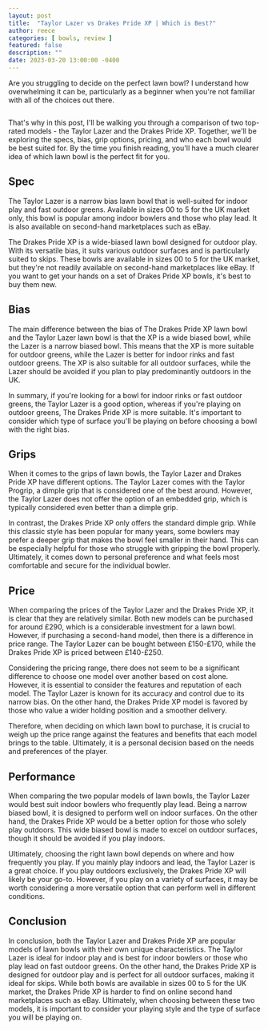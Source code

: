 ```yaml
---
layout: post
title:  "Taylor Lazer vs Drakes Pride XP | Which is Best?"
author: reece
categories: [ bowls, review ]
featured: false
description: ""
date: 2023-03-20 13:00:00 -0400
---
```

    

<!-- wp:paragraph -->
<p xmlns="http://www.w3.org/1999/xhtml">Are you struggling to decide on the perfect lawn bowl? I understand how overwhelming it can be, particularly as a beginner when you're not familiar with all of the choices out there. </p>
<!-- /wp:paragraph -->

<!-- wp:image {"id":2064,"sizeSlug":"large","linkDestination":"none"} -->
<figure class="wp-block-image size-large"><img src="/img/posts/taylor-lazer-vs-drakes-pride-xp-1024x576.jpg" alt="" class="wp-image-2064"/></figure>
<!-- /wp:image -->

<!-- wp:paragraph -->
<p>That's why in this post, I'll be walking you through a comparison of two top-rated models - the Taylor Lazer and the Drakes Pride XP. Together, we'll be exploring the specs, bias, grip options, pricing, and who each bowl would be best suited for. By the time you finish reading, you'll have a much clearer idea of which lawn bowl is the perfect fit for you.</p>
<!-- /wp:paragraph -->

<!-- wp:heading -->
<h2>Spec</h2>
<!-- /wp:heading -->

<!-- wp:paragraph -->
<p>The Taylor Lazer is a narrow bias lawn bowl that is well-suited for indoor play and fast outdoor greens. Available in sizes 00 to 5 for the UK market only, this bowl is popular among indoor bowlers and those who play lead. It is also available on second-hand marketplaces such as eBay.</p>
<!-- /wp:paragraph -->

<!-- wp:paragraph -->
<p>The Drakes Pride XP is a wide-biased lawn bowl designed for outdoor play. With its versatile bias, it suits various outdoor surfaces and is particularly suited to skips. These bowls are available in sizes 00 to 5 for the UK market, but they're not readily available on second-hand marketplaces like eBay. If you want to get your hands on a set of Drakes Pride XP bowls, it's best to buy them new.</p>
<!-- /wp:paragraph -->

<!-- wp:heading -->
<h2>Bias</h2>
<!-- /wp:heading -->

<!-- wp:paragraph -->
<p>The main difference between the bias of The Drakes Pride XP lawn bowl and the Taylor Lazer lawn bowl is that the XP is a wide biased bowl, while the Lazer is a narrow biased bowl. This means that the XP is more suitable for outdoor greens, while the Lazer is better for indoor rinks and fast outdoor greens. The XP is also suitable for all outdoor surfaces, while the Lazer should be avoided if you plan to play predominantly outdoors in the UK.</p>
<!-- /wp:paragraph -->

<!-- wp:paragraph -->
<p>In summary, if you're looking for a bowl for indoor rinks or fast outdoor greens, the Taylor Lazer is a good option, whereas if you're playing on outdoor greens, The Drakes Pride XP is more suitable. It's important to consider which type of surface you'll be playing on before choosing a bowl with the right bias.</p>
<!-- /wp:paragraph -->

<!-- wp:heading -->
<h2>Grips</h2>
<!-- /wp:heading -->

<!-- wp:paragraph -->
<p>When it comes to the grips of lawn bowls, the Taylor Lazer and Drakes Pride XP have different options. The Taylor Lazer comes with the Taylor Progrip, a dimple grip that is considered one of the best around. However, the Taylor Lazer does not offer the option of an embedded grip, which is typically considered even better than a dimple grip.</p>
<!-- /wp:paragraph -->

<!-- wp:paragraph -->
<p>In contrast, the Drakes Pride XP only offers the standard dimple grip. While this classic style has been popular for many years, some bowlers may prefer a deeper grip that makes the bowl feel smaller in their hand. This can be especially helpful for those who struggle with gripping the bowl properly. Ultimately, it comes down to personal preference and what feels most comfortable and secure for the individual bowler.</p>
<!-- /wp:paragraph -->

<!-- wp:heading -->
<h2>Price</h2>
<!-- /wp:heading -->

<!-- wp:paragraph -->
<p>When comparing the prices of the Taylor Lazer and the Drakes Pride XP, it is clear that they are relatively similar. Both new models can be purchased for around £290, which is a considerable investment for a lawn bowl. However, if purchasing a second-hand model, then there is a difference in price range. The Taylor Lazer can be bought between £150-£170, while the Drakes Pride XP is priced between £140-£250.</p>
<!-- /wp:paragraph -->

<!-- wp:paragraph -->
<p>Considering the pricing range, there does not seem to be a significant difference to choose one model over another based on cost alone. However, it is essential to consider the features and reputation of each model. The Taylor Lazer is known for its accuracy and control due to its narrow bias. On the other hand, the Drakes Pride XP model is favored by those who value a wider holding position and a smoother delivery.</p>
<!-- /wp:paragraph -->

<!-- wp:paragraph -->
<p>Therefore, when deciding on which lawn bowl to purchase, it is crucial to weigh up the price range against the features and benefits that each model brings to the table. Ultimately, it is a personal decision based on the needs and preferences of the player.</p>
<!-- /wp:paragraph -->

<!-- wp:heading -->
<h2>Performance</h2>
<!-- /wp:heading -->

<!-- wp:paragraph -->
<p>When comparing the two popular models of lawn bowls, the Taylor Lazer would best suit indoor bowlers who frequently play lead. Being a narrow biased bowl, it is designed to perform well on indoor surfaces. On the other hand, the Drakes Pride XP would be a better option for those who solely play outdoors. This wide biased bowl is made to excel on outdoor surfaces, though it should be avoided if you play indoors.</p>
<!-- /wp:paragraph -->

<!-- wp:paragraph -->
<p>Ultimately, choosing the right lawn bowl depends on where and how frequently you play. If you mainly play indoors and lead, the Taylor Lazer is a great choice. If you play outdoors exclusively, the Drakes Pride XP will likely be your go-to. However, if you play on a variety of surfaces, it may be worth considering a more versatile option that can perform well in different conditions.</p>
<!-- /wp:paragraph -->

<!-- wp:heading -->
<h2>Conclusion</h2>
<!-- /wp:heading -->

<!-- wp:paragraph -->
<p>In conclusion, both the Taylor Lazer and Drakes Pride XP are popular models of lawn bowls with their own unique characteristics. The Taylor Lazer is ideal for indoor play and is best for indoor bowlers or those who play lead on fast outdoor greens. On the other hand, the Drakes Pride XP is designed for outdoor play and is perfect for all outdoor surfaces, making it ideal for skips. While both bowls are available in sizes 00 to 5 for the UK market, the Drakes Pride XP is harder to find on online second hand marketplaces such as eBay. Ultimately, when choosing between these two models, it is important to consider your playing style and the type of surface you will be playing on.</p>
<!-- /wp:paragraph -->
    
